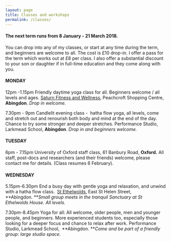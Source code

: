 ```yaml
---
layout: page
title: Classes and workshops
permalink: /classes/
---
```


#### The next term runs from 8 January - 21 March 2018.

You can drop into any of my classes, or start at any time during the term, and beginners are welcome to all. The cost is &pound;10 drop-in. I offer a pass for the term which works out at &pound;8 per class. I also offer a substantial discount to your son or daughter if in full-time education and they come along with you.

#### **MONDAY**

12pm -1.15pm Friendly daytime yoga class for all. Beginners welcome / all levels and ages. [Saturn Fitness and Wellness](http://www.saturnfitness.co.uk/), Peachcroft Shopping Centre, **Abingdon**. *Drop in welcome.*

7.30pm - 9pm Candlelit evening class -&nbsp; hatha flow yoga, all levels, come and stretch out and renourish both body and mind at the end of the day. Chance to try some stronger and deeper stretches. Performance Studio, Larkmead School, **Abingdon**. *Drop in and beginners welcome.*

#### **TUESDAY**

6pm - 7.15pm University of Oxford staff class, 61 Banbury Road, **Oxford.** All staff, post-docs and researchers (and their friends) welcome, please contact me for details. (Class resumes 6 February).

#### **WEDNESDAY**

5.15pm-6.30pm End a busy day with gentle yoga and relaxation, and unwind with a hatha flow class.&nbsp; [St Ethelwolds](http://ethelwoldhouse.com/), East St Helen Street, **Abingdon.&nbsp;***Small group meets in the tranquil Sanctuary at St Ethelwolds House. All levels.*

7.30pm-8.45pm Yoga for all: All welcome, older people, men and younger people, and beginners. More experienced students too, especially those looking for a deeper focus and chance to relax after work. Performance Studio, Larkmead School,&nbsp; **Abingdon.&nbsp;***Come and be part of a friendly group: large studio space.*

<br>&nbsp;